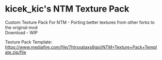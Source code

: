 # kicek_kic's NTM Texture Pack
  
Custom Texture Pack For NTM - Porting better textures from other forks to the original mod  
Download - WIP  
  
Texture Pack Template:  
https://www.mediafire.com/file/7htrsxataxs8gpi/NTM+Texture+Pack+Template.zip/file  

